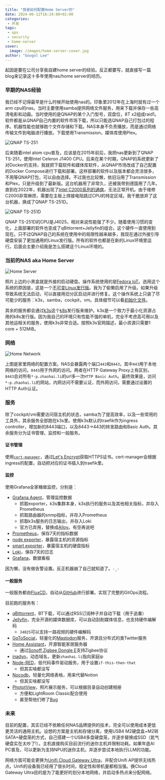 ```yaml
---
title: "我是如何配置Home Server的"
date: 2024-06-12T16:24:00+02:00
categories:
 - 开发
tags:
 - ops
 - security
 - home-server
cover:
  image: /images/home-server-cover.jpg
author: "Googol Lee"
---
```


起因是要在公司分享我自建home server的经验。反正都要写，就直接写一篇blog来记录这十多年使用nas/home server的经历。

<!--more-->

### 早期的NAS经验

我已经不记得最早是什么时候开始使用nas的。印象里2012年在上海时就有过一个arm cpu的nas。当时主要使用samba提供网络文件服务，用来下载并保存一些高清电影和动画。当时使用的是QNAP的某个入门型号，双盘位，8T x2组成raid1。软件都是从QNAP自己内置的软件市场下载，所以只能选QNAP自己打包过的程序。机器性能也就够跑个文件存储和下载。NAS本身不负责播放，而是通过网络传输文件到电脑进行播放。下载使用Transmission，媒体库使用Plex。

![QNAP TS-251](/images/qnap-ts251.png)

后来随着intel atom cpu普及，应该是在2015年前后，我把nas更新到了QNAP TS-251，使用Intel Celeron J1400 CPU。后来在某个时期，QNAP的系统更新了对Docker的支持，我就把下载软件和媒体库软件，从QNAP市场改成了自己配置的Docker Compose进行下载和部署。这样部署的软件以及版本都会灵活很多，不用等QNAP打包，可以自由选择。不过我也比较懒，依旧沿用了Transmission和Plex，只是升级到了最新版。这台机器用了非常久，还被我带到德国用了几年。直到在2022年，机器出现了[Intel C2000系列的通病](https://www.servethehome.com/intel-atom-c2000-series-bug-quiet/)，无法正常开机。由于维修C2000非常麻烦，需要在主板上焊接电阻跳过CPU的特定区域，我干脆放弃了这台机器，换成了QNAP TS-251D。

![QNAP TS-251D](/images/qnap-ts251d.png)

QNAP TS-251D的CPU是J4025，相对来说性能强了不少。随着使用习惯的变化，上面部署的软件也变成了qBittorrent+Jellyfin的组合。这个硬件一直使用到现在。只不过QNAP自己的系统在使用中的局限性越来越多，我现在通过外接引导硬盘安装了更加通用的Linux发行版。所有的软件也都是在新的Linux环境里运行。后面会主要介绍我是怎么搭建这个Linux环境的。

### 当前的NAS aka Home Server

![Home Server](/images/my-home-server.jpg)

照片上边的小黑盒就是外接的启动硬盘。操作系统使用的是[Fedora IoT](https://fedoraproject.org/iot/)。选用这个系统的原因是，这是一个[不可变Linux发行版](https://kairos.io/blog/2023/03/22/understanding-immutable-linux-os-benefits-architecture-and-challenges/#what-is-an-immutable-linux-os)。我为了偷懒启用了升级。如果升级导致系统无法启动，可以直接用旧分区启动并进行修复。这个操作系统上只装了尽可能少的服务：k3s，samba，cockpit，vm。具体细节可以看[初始化文件](https://github.com/googollee/my_sys/blob/main/home-cluster/00-init.sh)。

其余的服务都会通过[k3s](https://k3s.io/)这个[k8s](https://kubernetes.io/)发行版来维护。k3s是一个致力于最小化资源占用的k8s发行版。因为我自己的环境只有性能不强的单机，完全不考虑高可用以及其他运相关的服务，使用k3s非常合适。按照k3s官网描述，最小资源只需要1 core + 512MiB。

### 网络

![Home Network](/images/home-network-config.png)

上图是家里网络的配置方案。NAS会暴露两个端口`443`和`8443`，其中`443`用于本地网络的访问，`8443`用于外网的访问。两者在HTTP Gateway Proxy上有区别，`8443`会对所有`*-p.zhaohai.li`的url多一次`HTTP Basic Auth`。最终效果是，访问`*-p.zhaohai.li`的网站，内网访问不需要认证，而外网访问，需要通过设置的HTTP Auth认证。

### 服务

除了cockpit/vm需要访问宿主机的状态，samba为了提高效率，以及一些常用的工具外，其余服务全部跑在k3s里。使用k3s默认的traefik作为ingress controller，增加新的8443端口，以及8443->443的转发路由和Basic Auth。其余服务分为证书管理，监控和一般服务。
#### 证书管理

使用[`cert-manager`](https://cert-manager.io/)，通过[Let's Encrypt](https://letsencrypt.org/)获取HTTPS证书。cert-manager会根据ingress的配置，自动把对应的证书插入到traefik里。

#### 监控

使用Grafana全家桶做监控，分别是：

- [Grafana Agent](https://grafana.com/oss/agent/)，管理监控数据
  - 抓取exporter，k3s集群本身，k3s执行的服务以及其他相关指标，并存入Prometheus
  - 抓取路由器的snmp指标，并存入Prometheus
  - 抓取k3s服务的日志输出，并存入Loki
  - 官方已弃用，替换成[Alloy](https://grafana.com/oss/alloy-opentelemetry-collector/)。有空再说吧
- [Prometheus](https://prometheus.io/)，保存7天的指标数据
- [node exporter](https://github.com/prometheus/node_exporter)，暴露宿主机的资源指标
- [smart exporter](https://github.com/cloudandheat/prometheus_smart_exporter)，暴露宿主机的硬盘指标
- [Loki](https://grafana.com/oss/loki/)，保存7天的日志
- [Grafana](https://grafana.com/oss/grafana/)，数据看板

因为懒，没有做告警设置。反正机器崩了自己就知道了。`-_-`

#### 一般服务

一般服务都由[FluxCD](https://fluxcd.io/)，自动从[GitHub](https://github.com/googollee/my_sys/tree/main/home-cluster/services)进行部署。实现了完整的GitOps流程。

目前跑的服务有：

- [qBittorrent](https://www.qbittorrent.org/)，BT下载，可以通过RSS订阅种子并自动下载（用于追番）
- [Jellyfin](https://jellyfin.org/)，完全开源的媒体数据库，可以自动刮削媒体信息，也支持硬件编解码
  - `J4025`可以支持一路视频的硬件编解码
- [GoToSocial](https://gotosocial.org/)，轻量化的[Mastodon](https://joinmastodon.org/)服务，开源且分布式的类Twitter服务
- [Home Assistant](https://www.home-assistant.io/)，开源智能家居服务器
  - 通过[Sonoff Zigbee Dongle E](https://sonoff.tech/product/gateway-and-sensors/sonoff-zigbee-3-0-usb-dongle-plus-e/)支持Zigbee协议
- [inadyn](https://github.com/troglobit/inadyn)，动态域名，更新`zhaohai.li`指向家庭ip
- [Node-RED](https://nodered.org/)，低代码事件驱动服务，用于设置`if-this-then-that`
  - 但其实啥都没写
- [Nocodb](https://nocodb.com/)，轻量化网络表格，用来代替Notion
  - 但其实啥都没写
- [PhototView](https://photoview.github.io/)，照片展示服务，可以根据目录自动创建相册
  - 方便和LightRoom Classic配合使用
  - 甚至帮他们修了[Bug](https://github.com/photoview/photoview/pull/954)

### 未来

目前的配置，其实已经不依赖任何NAS品牌提供的技术，完全可以使用成本更低更灵活的通用主机。设想的方案是主机和存储分离，使用USB4 M2硬盘盒+M2转SATA+硬盘笼的方式，自己搭建一个USB4多盘硬盘笼，并逐步替换成SSD（氦气硬盘实在太吵了!）。主机直接购买目前流行的迷你主机并限制功耗。如果年底AI PC普及，可以更新为支持NPU的迷你主机，并逐步尝试本地执行LLM的功能。

网络方面可能会更换为[Unifi Cloud Gateway Ultra](https://ui.com/eu/en/cloud-gateways/compact)，并配合Unifi AP提供无线热点。Unifi的设备我已经用了很长时间，稳定性和带机量都相当强。换Cloud Gateway Ultra目的是为了能更好的划分本地网络，并启动多热点来分配网络。
